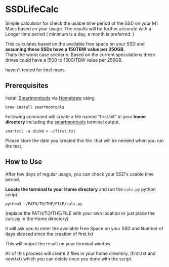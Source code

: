 # SSDLifeCalc

Simple calculator for check the usable time period of the SSD on your M1 Macs based on your usage.
The results will be further accurate with a Longer time period ( minimum is a day, a month is preferred. )

This calculates based on the available free space on your SSD and **assuming these SSDs have a 150TBW value per 250GB.**  
Thats the worst case scenario. Based on the current speculations these drives could have a (500 to 1500)TBW value per 256GB.

haven't tested for intel macs.

## Prerequisites

install [Smartmontools](https://www.smartmontools.org/) via [Homebrew](https://brew.sh/) using,

``` shell
brew install smartmontools
```

Following command will create a file named "first.txt" in your **home directory** including the [smartmontools](https://www.smartmontools.org/) terminal output,

``` shell
smartctl -a disk0 > ~/first.txt
```
Please store the date you created this file. that will be needed when you run the test.


## How to Use

After few days of regular usage, you can check your SSD's usable time period.


**Locate the terminal to your Home directory** and run the `calc.py` python script. 
```shell
python3 ~/PATH/TO/THE/FILE/calc.py
```
(replace the PATH/TO/THE/FILE with your own location or just place the calc.py in the Home directory)

It will ask you to enter the available Free Space on your SSD and Number of days elapsed since the creation of first.txt

This will output the result on your terminal window.


All of this process will create 2 files in your home directory. (first.txt and new.txt) which you can delete once you done with the script. 
